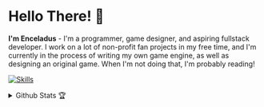 # Hello There! :wave:

**I'm Enceladus** - I'm a programmer, game designer, and aspiring fullstack developer. I work on a lot of non-profit fan projects in my free time, and I'm currently in the process of writing my own game engine, as well as designing an original game. When I'm not doing that, I'm probably reading!

[![Skills](https://skillicons.dev/icons?i=cs,dotnet,zig,js,ts,html,css,sass,vue,nuxt,visualstudio)](https://skillicons.dev)

<details>
  <summary>Github Stats 🏆</summary>
  
  <a href="#">![Github stats](https://github-readme-stats.vercel.app/api?username=enceladusx2&theme=noctis_minimus&count_private=true&hide_border=true&line_height=20)</a>
  <a href="#">![Top Langs](https://github-readme-stats.vercel.app/api/top-langs/?username=enceladusx2&layout=compact&theme=noctis_minimus&count_private=true&hide_border=true)</a>
</details>

